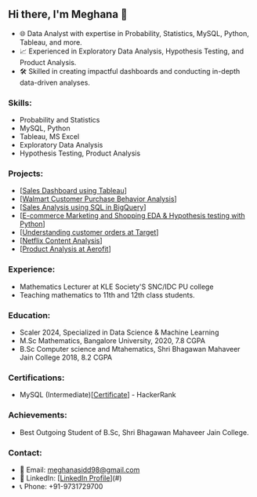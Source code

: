 ## Hi there, I'm Meghana 👋

- 🌐 Data Analyst with expertise in Probability, Statistics, MySQL, Python, Tableau, and more.
- 📈 Experienced in Exploratory Data Analysis, Hypothesis Testing, and Product Analysis.
- 🛠️ Skilled in creating impactful dashboards and conducting in-depth data-driven analyses.

### Skills:
- Probability and Statistics
- MySQL, Python
- Tableau, MS Excel
- Exploratory Data Analysis
- Hypothesis Testing, Product Analysis

### Projects:
- [[Sales Dashboard using Tableau](https://github.com/meghana-sid12/Sales-Dashboard.git)]
- [[Walmart Customer Purchase Behavior Analysis](https://github.com/meghana-sid12/Walmart-Customer-Purchase-Behavior-Analysis/blob/main/walmart_new.ipynb)]
- [[Sales Analysis using SQL in BigQuery](https://github.com/meghana-sid12/Sales-Analysis.git)]
- [[E-commerce Marketing and Shopping EDA & Hypothesis testing with Python](https://github.com/meghana-sid12/E-commerce-Marketing-and-Shopping-EDA-Hypothesis-Testing/blob/main/e_commerce_analysis.ipynb)]
- [[Understanding customer orders at Target](https://github.com/meghana-sid12/Understanding-customer-orders-at-Target.git)]
- [[Netflix Content Analysis](https://github.com/meghana-sid12/Netflix-Content-Analysis/blob/main/Copy_of_Business_Case_Netflix_Data_Exploration_and_Visualisation.ipynb)]
- [[Product Analysis at Aerofit](https://github.com/meghana-sid12/Product-Analysis-at-Aerofit/blob/main/aerofit%20(2).ipynb)]



### Experience:
- Mathematics Lecturer at KLE Society'S SNC/IDC PU college
- Teaching mathematics to 11th and 12th class students.

### Education:
- Scaler 2024, Specialized in Data Science & Machine Learning
- M.Sc Mathematics, Bangalore University, 2020, 7.8 CGPA
- B.Sc Computer science and Mtahematics, Shri Bhagawan Mahaveer Jain College 2018, 8.2 CGPA

### Certifications:
- MySQL (Intermediate)[[Certificate](https://www.hackerrank.com/certificates/b7c4086404a7)] - HackerRank

### Achievements:
- Best Outgoing Student of B.Sc, Shri Bhagawan Mahaveer Jain College.

### Contact:
- 📧 Email: meghanasidd98@gmail.com
- 📱 LinkedIn: [[LinkedIn Profile](https://www.linkedin.com/in/meghana-s-575278177/)](#)
- 📞 Phone: +91-9731729700
